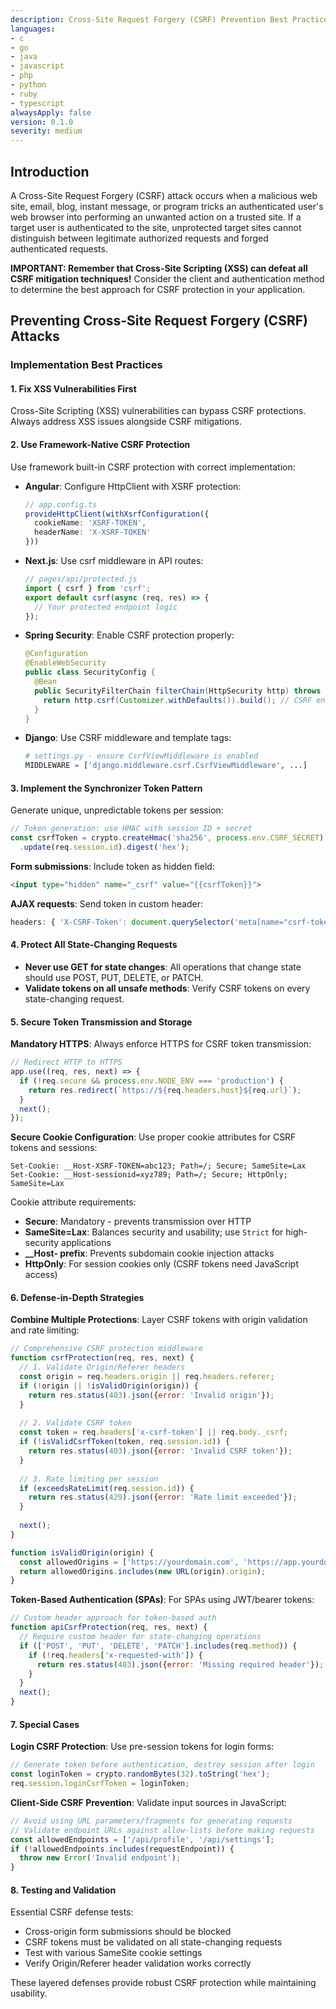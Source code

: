 ```yaml
---
description: Cross-Site Request Forgery (CSRF) Prevention Best Practices
languages:
- c
- go
- java
- javascript
- php
- python
- ruby
- typescript
alwaysApply: false
version: 0.1.0
severity: medium
---
```


## Introduction

A Cross-Site Request Forgery (CSRF) attack occurs when a malicious web site, email, blog, instant message, or program tricks an authenticated user's web browser into performing an unwanted action on a trusted site. If a target user is authenticated to the site, unprotected target sites cannot distinguish between legitimate authorized requests and forged authenticated requests.

**IMPORTANT: Remember that Cross-Site Scripting (XSS) can defeat all CSRF mitigation techniques!** Consider the client and authentication method to determine the best approach for CSRF protection in your application.

## Preventing Cross-Site Request Forgery (CSRF) Attacks

### Implementation Best Practices

#### 1. Fix XSS Vulnerabilities First

Cross-Site Scripting (XSS) vulnerabilities can bypass CSRF protections. Always address XSS issues alongside CSRF mitigations.

#### 2. Use Framework-Native CSRF Protection

Use framework built-in CSRF protection with correct implementation:

* **Angular**: Configure HttpClient with XSRF protection:
  ```typescript
  // app.config.ts
  provideHttpClient(withXsrfConfiguration({
    cookieName: 'XSRF-TOKEN',
    headerName: 'X-XSRF-TOKEN'
  }))
  ```

* **Next.js**: Use csrf middleware in API routes:
  ```javascript
  // pages/api/protected.js
  import { csrf } from 'csrf';
  export default csrf(async (req, res) => {
    // Your protected endpoint logic
  });
  ```

* **Spring Security**: Enable CSRF protection properly:
  ```java
  @Configuration
  @EnableWebSecurity
  public class SecurityConfig {
    @Bean
    public SecurityFilterChain filterChain(HttpSecurity http) throws Exception {
      return http.csrf(Customizer.withDefaults()).build(); // CSRF enabled by default
    }
  }
  ```

* **Django**: Use CSRF middleware and template tags:
  ```python
  # settings.py - ensure CsrfViewMiddleware is enabled
  MIDDLEWARE = ['django.middleware.csrf.CsrfViewMiddleware', ...]
  ```

#### 3. Implement the Synchronizer Token Pattern

Generate unique, unpredictable tokens per session:

```javascript
// Token generation: use HMAC with session ID + secret
const csrfToken = crypto.createHmac('sha256', process.env.CSRF_SECRET)
  .update(req.session.id).digest('hex');
```

**Form submissions**: Include token as hidden field:
```html
<input type="hidden" name="_csrf" value="{{csrfToken}}">
```

**AJAX requests**: Send token in custom header:
```javascript
headers: { 'X-CSRF-Token': document.querySelector('meta[name="csrf-token"]').content }
```

#### 4. Protect All State-Changing Requests

* **Never use GET for state changes**: All operations that change state should use POST, PUT, DELETE, or PATCH.
* **Validate tokens on all unsafe methods**: Verify CSRF tokens on every state-changing request.

#### 5. Secure Token Transmission and Storage

**Mandatory HTTPS**: Always enforce HTTPS for CSRF token transmission:
```javascript
// Redirect HTTP to HTTPS
app.use((req, res, next) => {
  if (!req.secure && process.env.NODE_ENV === 'production') {
    return res.redirect(`https://${req.headers.host}${req.url}`);
  }
  next();
});
```

**Secure Cookie Configuration**: Use proper cookie attributes for CSRF tokens and sessions:
```http
Set-Cookie: __Host-XSRF-TOKEN=abc123; Path=/; Secure; SameSite=Lax
Set-Cookie: __Host-sessionid=xyz789; Path=/; Secure; HttpOnly; SameSite=Lax
```

Cookie attribute requirements:
* **Secure**: Mandatory - prevents transmission over HTTP
* **SameSite=Lax**: Balances security and usability; use `Strict` for high-security applications
* **__Host- prefix**: Prevents subdomain cookie injection attacks
* **HttpOnly**: For session cookies only (CSRF tokens need JavaScript access)

#### 6. Defense-in-Depth Strategies

**Combine Multiple Protections**: Layer CSRF tokens with origin validation and rate limiting:

```javascript
// Comprehensive CSRF protection middleware
function csrfProtection(req, res, next) {
  // 1. Validate Origin/Referer headers
  const origin = req.headers.origin || req.headers.referer;
  if (!origin || !isValidOrigin(origin)) {
    return res.status(403).json({error: 'Invalid origin'});
  }
  
  // 2. Validate CSRF token
  const token = req.headers['x-csrf-token'] || req.body._csrf;
  if (!isValidCsrfToken(token, req.session.id)) {
    return res.status(403).json({error: 'Invalid CSRF token'});
  }
  
  // 3. Rate limiting per session
  if (exceedsRateLimit(req.session.id)) {
    return res.status(429).json({error: 'Rate limit exceeded'});
  }
  
  next();
}

function isValidOrigin(origin) {
  const allowedOrigins = ['https://yourdomain.com', 'https://app.yourdomain.com'];
  return allowedOrigins.includes(new URL(origin).origin);
}
```

**Token-Based Authentication (SPAs)**: For SPAs using JWT/bearer tokens:
```javascript
// Custom header approach for token-based auth
function apiCsrfProtection(req, res, next) {
  // Require custom header for state-changing operations
  if (['POST', 'PUT', 'DELETE', 'PATCH'].includes(req.method)) {
    if (!req.headers['x-requested-with']) {
      return res.status(403).json({error: 'Missing required header'});
    }
  }
  next();
}
```

#### 7. Special Cases

**Login CSRF Protection**: Use pre-session tokens for login forms:
```javascript
// Generate token before authentication, destroy session after login
const loginToken = crypto.randomBytes(32).toString('hex');
req.session.loginCsrfToken = loginToken;
```

**Client-Side CSRF Prevention**: Validate input sources in JavaScript:
```javascript
// Avoid using URL parameters/fragments for generating requests
// Validate endpoint URLs against allow-lists before making requests
const allowedEndpoints = ['/api/profile', '/api/settings'];
if (!allowedEndpoints.includes(requestEndpoint)) {
  throw new Error('Invalid endpoint');
}
```

#### 8. Testing and Validation

Essential CSRF defense tests:
* Cross-origin form submissions should be blocked
* CSRF tokens must be validated on all state-changing requests  
* Test with various SameSite cookie settings
* Verify Origin/Referer header validation works correctly

These layered defenses provide robust CSRF protection while maintaining usability.